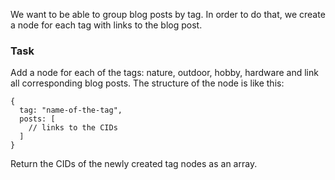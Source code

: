 We want to be able to group blog posts by tag. In order to do that, we create a node for each tag with links to the blog post.

### Task

Add a node for each of the tags: nature, outdoor, hobby, hardware and link all corresponding blog posts. The structure of the node is like this:

```
{
  tag: "name-of-the-tag",
  posts: [
    // links to the CIDs
  ]
}
```

Return the CIDs of the newly created tag nodes as an array.
